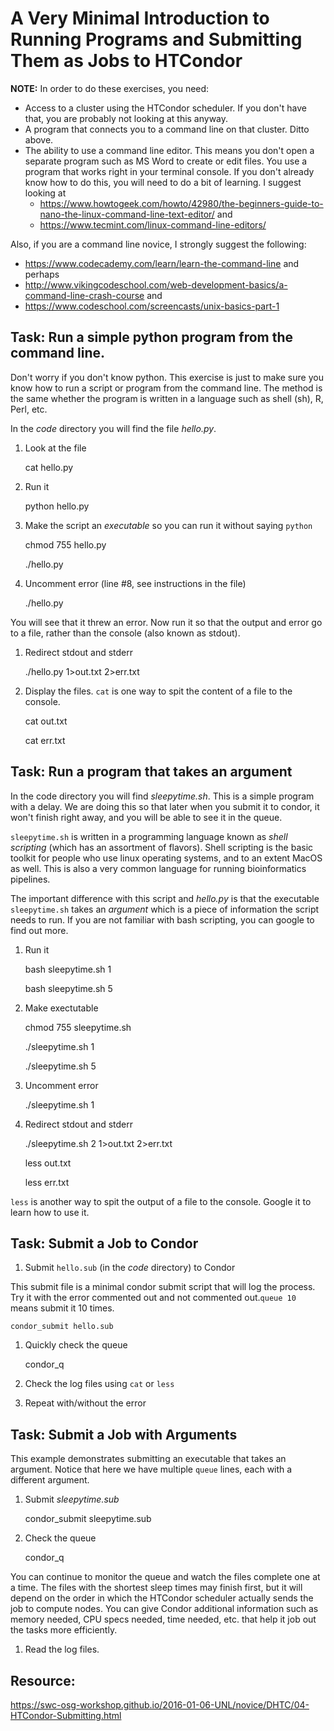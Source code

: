 # A Very Minimal Introduction to Running Programs and Submitting Them as Jobs to HTCondor

**NOTE:** In order to do these exercises, you need:
* Access to a cluster using the HTCondor scheduler. If you don't have that, you are probably not
looking at this anyway.
* A program that connects you to a command line on that cluster. Ditto above.
* The ability to use a command line editor. This means you don't open a separate program
such as MS Word to create or edit files. You use a program that works right in your terminal
console. If you don't already know how to do this, you will need to do a bit of learning. I suggest
looking at 
    - https://www.howtogeek.com/howto/42980/the-beginners-guide-to-nano-the-linux-command-line-text-editor/
  and
    - https://www.tecmint.com/linux-command-line-editors/
  
Also, if you are a command line novice, I strongly suggest the following:
  *  https://www.codecademy.com/learn/learn-the-command-line
  and perhaps
  * http://www.vikingcodeschool.com/web-development-basics/a-command-line-crash-course
  and
  * https://www.codeschool.com/screencasts/unix-basics-part-1

## Task: Run a simple python program from the command line. 
Don't worry if you don't know python. This exercise is just to make sure you know how
to run a script or program from the command line. The method is the same whether the 
program is written in a language such as shell (sh), R, Perl, etc.

In the _code_ directory you will find the file _hello.py_.

1. Look at the file

    cat hello.py

1. Run it

    python hello.py
    
1. Make the script an _executable_ so you can run it without saying `python`

    chmod 755 hello.py
    
    ./hello.py

1. Uncomment error (line #8, see instructions in the file)

    ./hello.py
    
  You will see that it threw an error. Now run it so that the output and error 
  go to a file, rather than the console (also known as stdout).

1. Redirect stdout and stderr

    ./hello.py 1>out.txt 2>err.txt
    
1. Display the files. `cat` is one way to spit the content of a file to the console.
    
    cat out.txt
    
    cat err.txt
    
## Task: Run a program that takes an argument
In the code directory you will find _sleepytime.sh_. This is a simple program with a delay. 
We are doing this so that later when you submit it to condor, it won't finish right away, 
and you will be able to see it in the queue.

`sleepytime.sh` is written in a programming language known as _shell scripting_ (which has 
an assortment of flavors). Shell scripting is the basic toolkit for people who 
use linux operating systems, and to an extent MacOS as well. This is also a very 
common language for running bioinformatics pipelines.

The important difference with this script and _hello.py_ is that the executable `sleepytime.sh` 
takes an _argument_ which is a piece of information the script needs to run. If 
you are not familiar with bash scripting, you can google to find out more.

1. Run it

    bash sleepytime.sh 1
    
    bash sleepytime.sh 5
    
1. Make exectutable

    chmod 755 sleepytime.sh
    
    ./sleepytime.sh 1
    
    ./sleepytime.sh 5
    
1. Uncomment error

    ./sleepytime.sh 1
    
1. Redirect stdout and stderr

    ./sleepytime.sh 2 1>out.txt 2>err.txt
    
    less out.txt
    
    less err.txt
    
`less` is another way to spit the output of a file to the console. Google it to 
learn how to use it.
    
## Task: Submit a Job to Condor

1. Submit `hello.sub` (in the _code_ directory) to Condor

  This submit file is a minimal condor submit script that will log the process. 
  Try it with the error commented out and not commented out.`queue 10` means submit 
  it 10 times.

    condor_submit hello.sub

1. Quickly check the queue

    condor_q
    
1. Check the log files using `cat` or `less`

1. Repeat with/without the error

## Task: Submit a Job with Arguments

This example demonstrates submitting an executable that takes an argument. Notice
that here we have multiple `queue` lines, each with a different argument.

1. Submit _sleepytime.sub_

    condor_submit sleepytime.sub

1. Check the queue

    condor_q
   
  You can continue to monitor the queue and watch the files complete one at a time.
  The files with the shortest sleep times may finish first, but it will depend on the
  order in which the HTCondor scheduler actually sends the job to compute nodes. You can
  give Condor additional information such as memory needed, CPU specs needed, time needed,
  etc. that help it job out the tasks more efficiently.
    
1. Read the log files.


## Resource:

https://swc-osg-workshop.github.io/2016-01-06-UNL/novice/DHTC/04-HTCondor-Submitting.html
